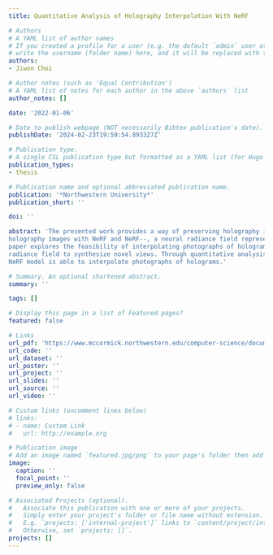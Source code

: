 ```yaml
---
title: Quantitative Analysis of Holography Interpolation With NeRF

# Authors
# A YAML list of author names
# If you created a profile for a user (e.g. the default `admin` user at `content/authors/admin/`), 
# write the username (folder name) here, and it will be replaced with their full name and linked to their profile.
authors:
- Jiwon Choi

# Author notes (such as 'Equal Contribution')
# A YAML list of notes for each author in the above `authors` list
author_notes: []

date: '2022-01-06'

# Date to publish webpage (NOT necessarily Bibtex publication's date).
publishDate: '2024-02-23T19:59:54.893327Z'

# Publication type.
# A single CSL publication type but formatted as a YAML list (for Hugo requirements).
publication_types:
- thesis

# Publication name and optional abbreviated publication name.
publication: '*Northwestern University*'
publication_short: ''

doi: ''

abstract: 'The presented work provides a way of preserving holography images through rendering the
holography images with NeRF and NeRF--, a neural radiance field representation method. This
paper explores the feasibility of interpolating photographs of holograms by using the neural
radiance field to synthesize novel views. Through quantitative analysis, it demonstrates that the
NeRF model is able to interpolate photographs of holograms.'

# Summary. An optional shortened abstract.
summary: ''

tags: []

# Display this page in a list of Featured pages?
featured: false

# Links
url_pdf: 'https://www.mccormick.northwestern.edu/computer-science/documents/2022-05-quantitative-analysis-of-holography.pdf'
url_code: ''
url_dataset: ''
url_poster: ''
url_project: ''
url_slides: ''
url_source: ''
url_video: ''

# Custom links (uncomment lines below)
# links:
# - name: Custom Link
#   url: http://example.org

# Publication image
# Add an image named `featured.jpg/png` to your page's folder then add a caption below.
image:
  caption: ''
  focal_point: ''
  preview_only: false

# Associated Projects (optional).
#   Associate this publication with one or more of your projects.
#   Simply enter your project's folder or file name without extension.
#   E.g. `projects: ['internal-project']` links to `content/project/internal-project/index.md`.
#   Otherwise, set `projects: []`.
projects: []
---
```



